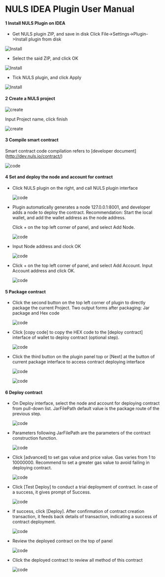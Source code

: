# NULS IDEA Plugin User Manual

#### 1 Install NULS Plugin on IDEA
- Get NULS plugin ZIP, and save in disk
Click File->Settings->Plugin->Install plugin from disk

![Install](./pluginImages/Install.jpg)

- Select the said ZIP, and click OK

![Install](./pluginImages/Install2.jpg)

- Tick NULS plugin, and click Apply

![Install](./pluginImages/Install3.jpg)

#### 2 Create a NULS project

![create](./pluginImages/createProject.jpg)

Input Project name, click finish

![create](./pluginImages/createProject2.jpg)

#### 3 Compile smart contract

Smart contract code compilation refers to [developer document] (http://dev.nuls.io/contract/)

![code](./pluginImages/code.jpg)

#### 4 Set and deploy the node and account for contract

- Click NULS plugin on the right, and call NULS plugin interface

	![code](./pluginImages/Deploy.jpg)

- Plugin automatically generates a node 127.0.0.1:8001, and developer adds a node to deploy the contract.
Recommendation: Start the local wallet, and add the wallet address as the node address.

	Click + on the top left corner of panel, and select Add Node.

	![code](./pluginImages/Add.jpg)

- Input Node address and clock OK

	![code](./pluginImages/Add3.jpg)

- Click + on the top left corner of panel, and select Add Account. Input Account address and click OK.

	![code](./pluginImages/Add5.jpg)

#### 5 Package contract

- Click the second button on the top left corner of plugin to directly package the current Project. Two output forms after packaging: Jar package and Hex code

	![code](./pluginImages/package.jpg)

- Click [copy code] to copy the HEX code to the [deploy contract] interface of wallet to deploy contract (optional step).

	![code](./pluginImages/package1.jpg)

- Click the third button on the plugin panel top or [Next] at the button of current package interface to access contract deploying interface

	![code](./pluginImages/package3.jpg)

	![code](./pluginImages/package2.jpg)

#### 6 Deploy contract

- On Deploy interface, select the node and account for deploying contract from pull-down list. JarFilePath default value is the package route of the previous step.

	![code](./pluginImages/package4.jpg)

- Parameters following JarFilePath are the parameters of the contract construction function.
	
	![code](./pluginImages/Deploy2.jpg)

- Click [advanced] to set gas value and price value. Gas varies from 1 to 10000000. Recommend to set a greater gas value to avoid failing in deploying contract.

	![code](./pluginImages/Deploy3.jpg)

- Click [Test Deploy] to conduct a trial deployment of contract. In case of a success, it gives prompt of Success.

	![code](./pluginImages/Deploy4.jpg)

- If success, click [Deploy]. After confirmation of contract creation transaction, it feeds back details of transaction, indicating a success of contract deployment.

	![code](./pluginImages/Deploy5.jpg)

- Review the deployed contract on the top of panel

	![code](./pluginImages/Deploy6.jpg)

- Click the deployed contract to review all method of this contract

	![code](./pluginImages/Deploy7.jpg)
	
	

